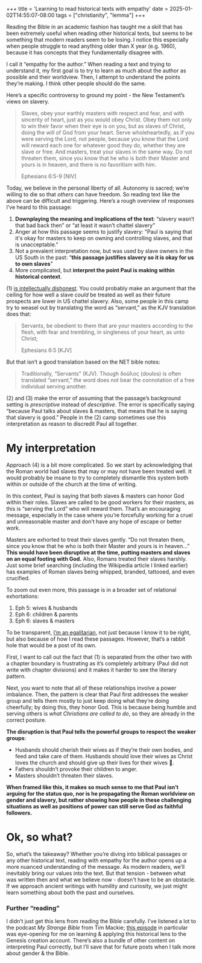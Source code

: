 +++
title = 'Learning to read historical texts with empathy'
date = 2025-01-02T14:55:07-08:00
tags = ["christianity", "lemma"]
+++

Reading the Bible in an academic fashion has taught me a skill that has been extremely useful when reading other historical texts, but seems to be something that modern readers seem to be losing. I notice this especially when people struggle to read anything older than X year (e.g. 1960), because it has concepts that they fundamentally disagree with.

I call it “empathy for the author.” When reading a text and trying to understand it, my first goal is to try to learn as much about the author as possible and their worldview. Then, I attempt to understand the points they’re making. I think other people should do the same.

Here’s a specific controversy to ground my point - the New Testament’s views on slavery.

> Slaves, obey your earthly masters with respect and fear, and with sincerity of heart, just as you would obey Christ. Obey them not only to win their favor when their eye is on you, but as slaves of Christ, doing the will of God from your heart. Serve wholeheartedly, as if you were serving the Lord, not people, because you know that the Lord will reward each one for whatever good they do, whether they are slave or free. And masters, treat your slaves in the same way. Do not threaten them, since you know that he who is both their Master and yours is in heaven, and there is no favoritism with him.
>
> Ephesians 6:5-9 [NIV]

Today, we believe in the personal liberty of all. Autonomy is sacred; we’re willing to die so that *others* can have freedom. So reading text like the above can be difficult and triggering. Here’s a rough overview of responses I’ve heard to this passage:

1. **Downplaying the meaning and implications of the text**: “slavery wasn’t that bad back then” or “at least it wasn’t chattel slavery”
2. Anger at how this passage seems to justify slavery: "Paul is saying that it's okay for masters to keep on owning and controlling slaves, and that is unacceptable."
3. Not a prevalent interpretation now, but was used by slave owners in the US South in the past: “**this passage justifies slavery so it is okay for us to own slaves**”
4. More complicated, but **interpret the point Paul is making within historical context**.

(1) [is intellectually dishonest](https://en.wikipedia.org/wiki/Slavery_in_ancient_Rome). You could probably make an argument that the ceiling for how well a slave *could* be treated as well as their future prospects are lower in US chattel slavery. Also, some people in this camp try to weasel out by translating the word as “servant,” as the KJV translation does that:

> Servants, be obedient to them that are your masters according to the flesh, with fear and trembling, in singleness of your heart, as unto Christ;
>
> Ephesians 6:5 [KJV]

But that isn’t a good translation based on the NET bible notes:

> Traditionally, “Servants” (KJV). Though δοῦλος (doulos) is often translated “servant,” the word does not bear the connotation of a free individual serving another.

(2) and (3) make the error of assuming that the passage’s background setting is *prescriptive* instead of *descriptive*. The error is specifically saying “because Paul talks about slaves & masters, that means that he is saying that slavery is good.” People in the (2) camp sometimes use this interpretation as reason to discredit Paul all together.

# My interpretation

Approach (4) is a bit more complicated. So we start by acknowledging that the Roman world had slaves that may or may not have been treated well. It would probably be insane to try to completely dismantle this system both within or outside of the church at the time of writing.

In this context, Paul is saying that both slaves & masters can honor God within their roles. Slaves are called to be good workers for their masters, as this is “serving the Lord” who will reward them. That’s an encouraging message, especially in the case where you’re forcefully working for a cruel and unreasonable master and don’t have any hope of escape or better work.

Masters are exhorted to treat their slaves gently. “Do not threaten them, since you know that he who is both their Master and yours is in heaven…” **This would have been disruptive at the time, putting masters and slaves on an equal footing with God.** Also, Romans treated their slaves harshly. Just some brief searching (including the Wikipedia article I linked earlier) has examples of Roman slaves being whipped, branded, tattooed, and even crucified.

To zoom out even more, this passage is in a broader set of relational exhortations:

1. Eph 5: wives & husbands
2. Eph 6: children & parents
3. Eph 6: slaves & masters

To be transparent, [I’m an egalitarian](https://en.wikipedia.org/wiki/Christian_egalitarianism), not just because I know it to be right, but also because of how I read these passages. However, that’s a rabbit hole that would be a post of its own.

First, I want to call out the fact that (1) is separated from the other two with a chapter boundary is frustrating as it’s completely arbitrary (Paul did not write with chapter divisions) and it makes it harder to see the literary pattern.

Next, you want to note that all of these relationships involve a power imbalance. Then, the pattern is clear that Paul first addresses the weaker group and tells them mostly to just keep doing what they’re doing cheerfully; by doing this, they honor God. This is because being humble and serving others is *what Christians are called to do*, so they are already in the correct posture.

**The disruption is that Paul tells the powerful groups to respect the weaker groups**:

- Husbands should cherish their wives as if they’re their own bodies, and feed and take care of them. Husbands should love their wives as Christ loves the church and should give up their lives for their wives 🫢.
- Fathers shouldn’t provoke their children to anger.
- Masters shouldn’t threaten their slaves.

**When framed like this, it makes so much sense to me that Paul isn’t arguing for the status quo, nor is he propagating the Roman worldview on gender and slavery, but rather showing how people in these challenging situations as well as positions of power can still serve God as faithful followers.**

# Ok, so what?

So, what’s the takeaway? Whether you’re diving into biblical passages or any other historical text, reading with empathy for the author opens up a more nuanced understanding of the message. As modern readers, we’ll inevitably bring our values into the text. But that tension - between what was written then and what we believe now - doesn't have to be an obstacle. If we approach ancient writings with humility and curiosity, we just might learn something about both the past and ourselves.

### **Further “reading”**

I didn’t just get this lens from reading the Bible carefully. I’ve listened a lot to the podcast *My Strange Bible* from Tim Mackie; [this episode](https://open.spotify.com/episode/6LJ75lxHWUvZfeHb3gXvZx?si=80c03947df4a49b2) in particular was eye-opening for me on learning & applying this historical lens to the Genesis creation account. There’s also a bundle of other content on interpreting Paul correctly, but I’ll save that for future posts when I talk more about gender & the Bible.
